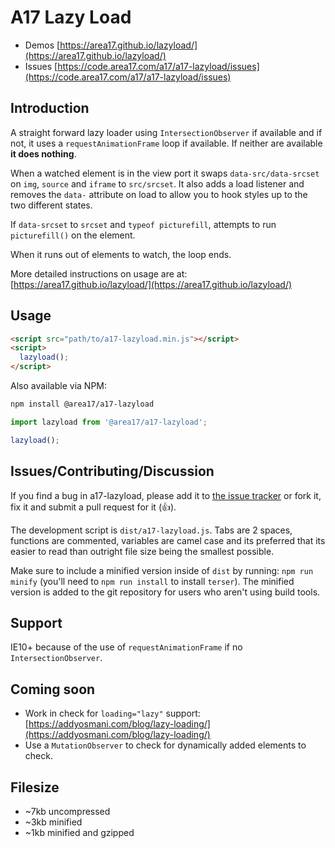 # A17 Lazy Load

* Demos [https://area17.github.io/lazyload/](https://area17.github.io/lazyload/)
* Issues [https://code.area17.com/a17/a17-lazyload/issues](https://code.area17.com/a17/a17-lazyload/issues)

## Introduction

A straight forward lazy loader using `IntersectionObserver` if available and if not, it uses a `requestAnimationFrame` loop if available. If neither are available **it does nothing**.

When a watched element is in the view port it swaps `data-src/data-srcset` on `img`, `source` and `iframe` to `src/srcset`. It also adds a load listener and removes the `data-` attribute on load to allow you to hook styles up to the two different states.

If `data-srcset` to `srcset` and `typeof picturefill`, attempts to run `picturefill()` on the element.

When it runs out of elements to watch, the loop ends.

More detailed instructions on usage are at: [https://area17.github.io/lazyload/](https://area17.github.io/lazyload/)

## Usage

```html
<script src="path/to/a17-lazyload.min.js"></script>
<script>
  lazyload();
</script>
```

Also available via NPM:

```sh
npm install @area17/a17-lazyload
```

```js
import lazyload from '@area17/a17-lazyload';

lazyload();
```

## Issues/Contributing/Discussion

If you find a bug in a17-lazyload, please add it to [the issue tracker](https://code.area17.com/a17/a17-lazyload/issues) or fork it, fix it and submit a pull request for it (👍).

The development script is `dist/a17-lazyload.js`. Tabs are 2 spaces, functions are commented, variables are camel case and its preferred that its easier to read than outright file size being the smallest possible.

Make sure to include a minified version inside of `dist` by running: `npm run minify` (you'll need to `npm run install` to install `terser`). The minified version is added to the git repository for users who aren't using build tools.

## Support

IE10+ because of the use of `requestAnimationFrame` if no `IntersectionObserver`.

## Coming soon

* Work in check for `loading="lazy"` support: [https://addyosmani.com/blog/lazy-loading/](https://addyosmani.com/blog/lazy-loading/)
* Use a `MutationObserver` to check for dynamically added elements to check.

## Filesize

* ~7kb uncompressed
* ~3kb minified
* ~1kb minified and gzipped
